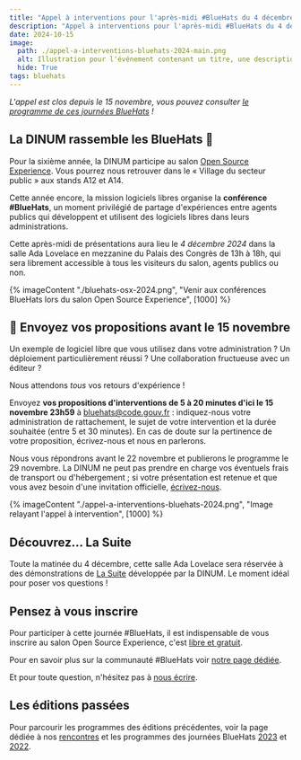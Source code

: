 ```yaml
---
title: "Appel à interventions pour l'après-midi #BlueHats du 4 décembre 2024 au salon Open Source Experience"
description: "Appel à interventions pour l'après-midi #BlueHats du 4 décembre 2024 au salon Open Source Experience"
date: 2024-10-15
image:
  path: ./appel-a-interventions-bluehats-2024-main.png
  alt: Illustration pour l'événement contenant un titre, une description, la date, le lieu, et l'adresse de la page #BlueHats du site.
  hide: True
tags: bluehats
---
```


*L'appel est clos depuis le 15 novembre, vous pouvez consulter [le programme de ces journées BlueHats](/fr/bluehats/journee-2024/) !*

## La DINUM rassemble les BlueHats 🧢

Pour la sixième année, la DINUM participe au salon [Open Source
Experience](https://www.opensource-experience.com/). Vous pourrez nous
retrouver dans le « Village du secteur public » aux stands A12 et A14.

Cette année encore, la mission logiciels libres organise la **conférence
#BlueHats**, un moment privilégié de partage d'expériences entre agents
publics qui développent et utilisent des logiciels libres dans leurs
administrations.

Cette après-midi de présentations aura lieu le *4 décembre 2024* dans
la salle Ada Lovelace en mezzanine du Palais des Congrès de 13h à 18h,
qui sera librement accessible à tous les visiteurs du salon, agents
publics ou non.

{% imageContent "./bluehats-osx-2024.png", "Venir aux conférences BlueHats lors du salon Open Source Experience", [1000] %}

## 📅 Envoyez vos propositions avant le 15 novembre

Un exemple de logiciel libre que vous utilisez dans votre
administration ? Un déploiement particulièrement réussi ? Une
collaboration fructueuse avec un éditeur ?

Nous attendons *tous* vos retours d'expérience !

Envoyez **vos propositions d'interventions de 5 à 20 minutes d'ici le
15 novembre 23h59** à [bluehats@code.gouv.fr](bluehats@code.gouv.fr) :
indiquez-nous votre administration de rattachement, le sujet de votre
intervention et la durée souhaitée (entre 5 et 30 minutes). En cas de
doute sur la pertinence de votre proposition, écrivez-nous et nous en
parlerons.

Nous vous répondrons avant le 22 novembre et publierons le programme
le 29 novembre. La DINUM ne peut pas prendre en charge vos éventuels
frais de transport ou d'hébergement ; si votre présentation est retenue
et que vous avez besoin d'une invitation officielle, [écrivez-nous](mailto:contact@code.gouv.fr).

{% imageContent "./appel-a-interventions-bluehats-2024.png", "Image relayant l'appel à intervention", [1000] %}

## Découvrez... La Suite

Toute la matinée du 4 décembre, cette salle Ada Lovelace sera réservée
à des démonstrations de [La Suite](https://lasuite.numerique.gouv.fr/)
développée par la DINUM. Le moment idéal pour poser vos questions !

## Pensez à vous inscrire

Pour participer à cette journée #BlueHats, il est indispensable de vous inscrire au salon Open Source Experience, c'est [libre et gratuit](https://www.opensource-experience.com/creer-mon-badge/?payment_promo_code=E-DINUMOSXP24&utm_source=email&utm_medium=email&utm_campaign=dinum).

Pour en savoir plus sur la communauté #BlueHats voir [notre page dédiée](/fr/bluehats/).

Et pour toute question, n'hésitez pas à [nous écrire](mailto:bluehats@code.gouv.fr).

## Les éditions passées

Pour parcourir les programmes des éditions précédentes, voir la page dédiée à nos [rencontres](https://code.gouv.fr/fr/bluehats/tags/rencontre/) et les programmes des journées BlueHats [2023](https://code.gouv.fr/fr/bluehats/journees-2023/) et [2022](https://code.gouv.fr/fr/bluehats/journee-2022/).
